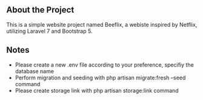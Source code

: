 ## About the Project

This is a simple website project named Beeflix, a webiste inspired by Netflix, utilizing Laravel 7 and Bootstrap 5. 

## Notes

* Please create a new .env file according to your preference, specifiy the database name
* Perform migration and seeding with php artisan migrate:fresh –seed command
* Please create storage link with php artisan storage:link command
